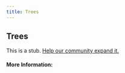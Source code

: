 ```yaml
---
title: Trees
---
```


## Trees

This is a stub. [Help our community expand it.](https://github.com/freeCodeCamp/guide-articles/tree/master/articles/Computer-Science/Data-Structures/Trees/index.md)

<!-- The article goes here, in GitHub-flavored Markdown. Feel free to add YouTube videos, images, and CodePen/JSBin embeds  -->

#### More Information:
<!-- Please add any articles you think might be helpful to read before writing the article -->



